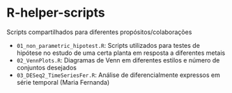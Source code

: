 # R-helper-scripts
Scripts compartilhados para diferentes propósitos/colaborações

- `01_non_parametric_hipotest.R`: Scripts utilizados para testes de hipótese no estudo de uma certa planta em resposta a diferentes metais
- `02_VennPlots.R`: Diagramas de Venn em diferentes estilos e número de conjuntos desejados
- `03_DESeq2_TimeSeriesFer.R`: Análise de diferencialmente expressos em série temporal (Maria Fernanda)

